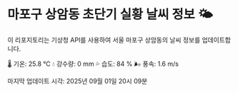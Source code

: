 
# 마포구 상암동 초단기 실황 날씨 정보 🌤️

이 리포지토리는 기상청 API를 사용하여 서울 마포구 상암동의 날씨 정보를 업데이트합니다. 

🌡️ 기온: 25.8 ℃
💧 강수량: 0 mm
💦 습도: 84 %
🌬️ 풍속: 1.6 m/s

마지막 업데이트 시각: 2025년 09월 01일 20시 09분    
